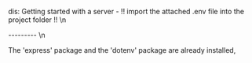 
dis: Getting started with a server - !! import the attached .env file into the project folder !! \n

--------- \n


The 'express' package and the 'dotenv' package are already installed,